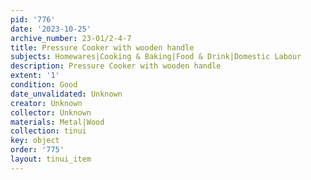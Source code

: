 ```yaml
---
pid: '776'
date: '2023-10-25'
archive_number: 23-01/2-4-7
title: Pressure Cooker with wooden handle
subjects: Homewares|Cooking & Baking|Food & Drink|Domestic Labour
description: Pressure Cooker with wooden handle
extent: '1'
condition: Good
date_unvalidated: Unknown
creator: Unknown
collector: Unknown
materials: Metal|Wood
collection: tinui
key: object
order: '775'
layout: tinui_item
---
```

